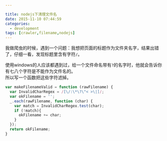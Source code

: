 ```yaml
---

title: nodejs下清理文件名
date: 2015-11-10 07:44:59
categories: 
  - development
tags: [crawler,filename,nodejs]
---
```


我做爬虫的时候，遇到一个问题：我想把页面的标题作为文件夹名字，结果出错了，仔细一看，发现标题里含有字符`/`。  

<!-- more -->

使用windows的人应该都遇到过，给一个文件命名带有`?`的名字时，他就会告诉你有七八个字符是不能作为文件名的。  
所以写一个函数把这些字符滤掉。  

```js
var makeFilenameValid = function (rawFilename) {
  var InvalidCharRegex = /[\/:\*\?\"< >\|]/;
  var okFilename = '';
  _.each(rawFilename, function (char) {
    var match = InvalidCharRegex.test(char);
    if (!match){
      okFilename += char;
    }
  });
  return okFilename;
}
```
